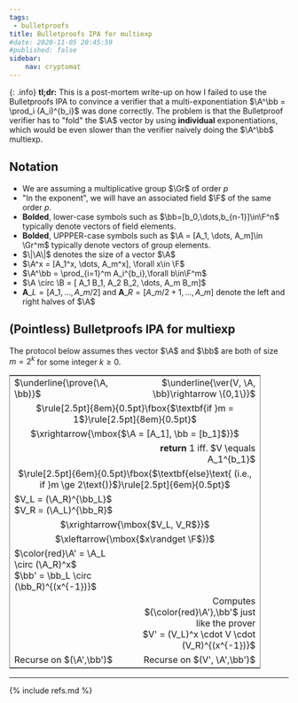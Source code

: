 ```yaml
---
tags:
 - bulletproofs
title: Bulletproofs IPA for multiexp
#date: 2020-11-05 20:45:59
#published: false
sidebar:
    nav: cryptomat
---
```


<!-- Here you can define LaTeX macros -->
<div style="display: none;">$
\def\prove{\mathsf{Prove}}
\def\ver{\mathsf{Ver}}
\def\A{\mathbf{A}}
\def\B{\mathbf{B}}
\def\bb{\mathbf{b}}
$</div>

{: .info}
**tl;dr:** This is a post-mortem write-up on how I failed to use the Bulletproofs IPA to convince a verifier that a multi-exponentiation $\A^\bb = \prod_i (A_i)^{b_i}$ was done correctly.
The problem is that the Bulletproof verifier has to "fold" the $\A$ vector by using **individual** exponentiations, which would be even slower than the verifier naively doing the $\A^\bb$ multiexp.

<!--more-->

## Notation

 - We are assuming a multiplicative group $\Gr$ of order $p$
 - "In the exponent", we will have an associated field $\F$ of the same order $p$.
 - **Bolded**, lower-case symbols such as $\bb=[b_0,\dots,b_{n-1}]\in\F^n$ typically denote vectors of field elements.
 - **Bolded**, UPPPER-case symbols such as $\A = [A_1, \dots, A_m]\in \Gr^m$ typically denote vectors of group elements.
 - $\|\A\|$ denotes the size of a vector $\A$
 - $\A^x = [A_1^x, \dots, A_m^x], \forall x\in \F$
 - $\A^\bb = \prod_{i=1}^m A_i^{b_i},\forall b\in\F^m$
 - $\A \circ \B = [ A_1 B_1, A_2 B_2, \dots, A_m B_m]$
 - $\textbf{A}\_L=[A\_1,\dots,A\_{m/2}]$ and $\textbf{A}\_R=[A\_{m/2+1},\dots, A\_m]$ denote the left and right halves of $\A$

## (Pointless) Bulletproofs IPA for multiexp

The protocol below assumes thes vector $\A$ and $\bb$ are both of size $m = 2^k$ for some integer $k \ge 0$.

<table style="border-collapse: collapse; border: 1px solid grey; table-layout: fixed; width: 453px;">
<tr><td style="border: none;">
  $\underline{\prove(\A, \bb)}$
</td><td style="border: none; text-align: right;">
  $\underline{\ver(V, \A, \bb)\rightarrow \{0,1\}}$
</td></tr>

<tr><td style="border: none; text-align: center;" colspan="2">
  $\rule[2.5pt]{8em}{0.5pt}\fbox{$\textbf{if }m = 1$}\rule[2.5pt]{8em}{0.5pt}$
</td></tr>

<tr><td style="border: none; text-align: center;" colspan="2">
  $\xrightarrow{\mbox{$\A = [A_1], \bb = [b_1]$}}$
</td></tr>

<tr><td style="border: none;"></td><td style="border: none; text-align: right;">
  <b>return</b> 1 iff. $V \equals A_1^{b_1}$
</td></tr>

<tr><td style="border: none; text-align: center;" colspan="2">
  $\rule[2.5pt]{6em}{0.5pt}\fbox{$\textbf{else}\text{ (i.e., if }m \ge 2\text{)}$}\rule[2.5pt]{6em}{0.5pt}$
</td></tr>

<tr><td style="border: none;">
  $V_L = (\A_R)^{\bb_L}$<br />
  $V_R = (\A_L)^{\bb_R}$
</td><td style="border: none;"></td></tr>

<tr><td style="border: none; text-align: center;" colspan="2">
  $\xrightarrow{\mbox{$V_L, V_R$}}$
</td></tr>

<tr><td style="border: none; text-align: center;" colspan="2">
  $\xleftarrow{\mbox{$x\randget \F$}}$
</td></tr>

<tr><td style="border: none;">
  $\color{red}\A' = \A_L \circ (\A_R)^x$<br />
  $\bb' = \bb_L \circ (\bb_R)^{(x^{-1})}$
</td><td style="border: none;"></td></tr>

<tr><td style="border: none;"></td><td style="border: none; text-align: right;">
  Computes ${\color{red}\A'},\bb'$ just like the prover<br />
  $V' = (V_L)^x \cdot V \cdot (V_R)^{(x^{-1})}$<br />
</td></tr>

<tr><td style="border: none;">
  Recurse on $(\A',\bb')$
</td><td style="border: none; text-align: right;">
  Recurse on $(V', \A',\bb')$
</td></tr>
</table>

---

{% include refs.md %}
